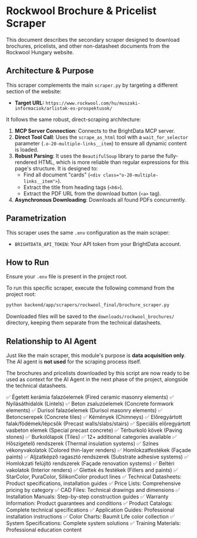 # Rockwool Brochure & Pricelist Scraper

This document describes the secondary scraper designed to download brochures, pricelists, and other non-datasheet documents from the Rockwool Hungary website.

## Architecture & Purpose

This scraper complements the main `scraper.py` by targeting a different section of the website:
- **Target URL:** `https://www.rockwool.com/hu/muszaki-informaciok/arlistak-es-prospektusok/`

It follows the same robust, direct-scraping architecture:

1.  **MCP Server Connection**: Connects to the BrightData MCP server.
2.  **Direct Tool Call**: Uses the `scrape_as_html` tool with a `wait_for_selector` parameter (`.o-20-multiple-links__item`) to ensure all dynamic content is loaded.
3.  **Robust Parsing**: It uses the `BeautifulSoup` library to parse the fully-rendered HTML, which is more reliable than regular expressions for this page's structure. It is designed to:
    - Find all document "cards" (`<div class="o-20-multiple-links__item">`).
    - Extract the title from heading tags (`<h6>`).
    - Extract the PDF URL from the download button (`<a>` tag).
4.  **Asynchronous Downloading**: Downloads all found PDFs concurrently.

## Parametrization

This scraper uses the same `.env` configuration as the main scraper:

*   `BRIGHTDATA_API_TOKEN`: Your API token from your BrightData account.

## How to Run

Ensure your `.env` file is present in the project root.

To run this specific scraper, execute the following command from the project root:

```bash
python backend/app/scrapers/rockwool_final/brochure_scraper.py
```

Downloaded files will be saved to the `downloads/rockwool_brochures/` directory, keeping them separate from the technical datasheets.

## Relationship to AI Agent

Just like the main scraper, this module's purpose is **data acquisition only**. The AI agent is **not used** for the scraping process itself.

The brochures and pricelists downloaded by this script are now ready to be used as context for the AI Agent in the next phase of the project, alongside the technical datasheets. 

✅ Égetett kerámia falazóelemek (Fired ceramic masonry elements)
✅ Nyílásáthidalók (Lintels)
✅ Beton zsaluzóelemek (Concrete formwork elements)
✅ Durisol falazóelemek (Durisol masonry elements)
✅ Betoncserepek (Concrete tiles)
✅ Kémények (Chimneys)
✅ Előregyártott falak/födémek/lépcsők (Precast walls/slabs/stairs)
✅ Speciális előregyártott vasbeton elemek (Special precast concrete)
✅ Térburkoló kövek (Paving stones)
✅ Burkolólapok (Tiles)
✅ 12+ additional categories available
✅ Hőszigetelő rendszerek (Thermal insulation systems)
✅ Színes vékonyvakolatok (Colored thin-layer renders)
✅ Homlokzatfestékek (Façade paints)
✅ Aljzatképző ragasztó rendszerek (Substrate adhesive systems)
✅ Homlokzati felújító rendszerek (Façade renovation systems)
✅ Beltéri vakolatok (Interior renders)
✅ Glettek és festékek (Fillers and paints)
✅ StarColor, PuraColor, SilikonColor product lines
✅ Technical Datasheets: Product specifications, installation guides
✅ Price Lists: Comprehensive pricing by category
✅ CAD Files: Technical drawings and dimensions
✅ Installation Manuals: Step-by-step construction guides
✅ Warranty Information: Product guarantees and conditions
✅ Product Catalogs: Complete technical specifications
✅ Application Guides: Professional installation instructions
✅ Color Charts: Baumit Life color collection
✅ System Specifications: Complete system solutions
✅ Training Materials: Professional education content 